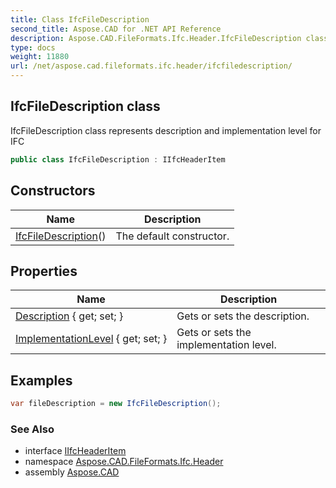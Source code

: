 ```yaml
---
title: Class IfcFileDescription
second_title: Aspose.CAD for .NET API Reference
description: Aspose.CAD.FileFormats.Ifc.Header.IfcFileDescription class. IfcFileDescription class represents description and implementation level for IFC
type: docs
weight: 11880
url: /net/aspose.cad.fileformats.ifc.header/ifcfiledescription/
---
```

## IfcFileDescription class

IfcFileDescription class represents description and implementation level for IFC

```csharp
public class IfcFileDescription : IIfcHeaderItem
```

## Constructors

| Name | Description |
| --- | --- |
| [IfcFileDescription](ifcfiledescription/)() | The default constructor. |

## Properties

| Name | Description |
| --- | --- |
| [Description](../../aspose.cad.fileformats.ifc.header/ifcfiledescription/description/) { get; set; } | Gets or sets the description. |
| [ImplementationLevel](../../aspose.cad.fileformats.ifc.header/ifcfiledescription/implementationlevel/) { get; set; } | Gets or sets the implementation level. |

## Examples

```csharp
var fileDescription = new IfcFileDescription();
```

### See Also

* interface [IIfcHeaderItem](../iifcheaderitem/)
* namespace [Aspose.CAD.FileFormats.Ifc.Header](../../aspose.cad.fileformats.ifc.header/)
* assembly [Aspose.CAD](../../)


